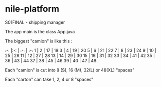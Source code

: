 # nile-platform
S01FINAL - shipping manager


The app main is the class App.java

The biggest "camion" is like this :

:-: |:-: | :-: | :-:
1 | 2 | 17 | 18
3 | 4 | 19 | 20
5 | 6 | 21 | 22
7 | 8 | 23 | 24
9 | 10 | 25 | 26
11 | 12 | 27 | 28
13 | 14 | 29 | 30
15 | 16 | 31 | 32
33 | 34 | 41 | 42
35 | 36 | 43 | 44
37 | 38 | 45 | 46
39 | 40 | 47 | 48

Each "camion" is cut into 8 (S), 16 (M), 32(L) or 48(XL) "spaces"

Each "carton" can take 1, 2, 4 or 8 "spaces"
